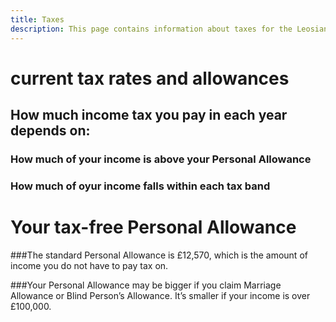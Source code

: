 ```yaml
---
title: Taxes
description: This page contains information about taxes for the Leosian island.
---
```

# current tax rates and allowances

## How much income tax you pay in each year depends on:

### How much of your income is above your Personal Allowance
### How much of oyur income falls within each tax band

# Your tax-free Personal Allowance
###The standard Personal Allowance is £12,570, which is the amount of income you do not have to pay tax on.

###Your Personal Allowance may be bigger if you claim Marriage Allowance or Blind Person’s Allowance. It’s smaller if your income is over £100,000.

